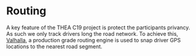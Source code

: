 # Routing

A key feature of the THEA C19 project is protect the participants privancy. As 
such we only track drivers long the road network. To achieve this, 
 [Valhalla](https://github.com/valhalla/valhalla), a production grade routing engine is used to snap driver GPS locations to the nearest 
road segment.